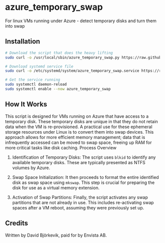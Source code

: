 # azure_temporary_swap
For linux VMs running under Azure - detect temporary disks and turn them into
swap

## Installation

```sh
# Download the script that does the heavy lifting
sudo curl -o /usr/local/sbin/azure_temporary_swap.py https://raw.githubusercontent.com/bjorkegeek/azure_temporary_swap/main/azure_temporary_swap.py

# Download systemd service file
sudo curl -o /etc/systemd/system/azure_temporary_swap.service https://raw.githubusercontent.com/bjorkegeek/azure_temporary_swap/main/azure_temporary_swap.service

# Get the service running
sudo systemctl daemon-reload
sudo systemctl enable --now azure_temporary_swap
```

## How It Works

This script is designed for VMs running on Azure that have access to a temporary disk. These temporary disks are unique in that they do not retain data when the VM is re-provisioned. A practical use for these ephemeral storage resources under Linux is to convert them into swap devices. This approach allows for more efficient memory management; data that is infrequently accessed can be moved to swap space, freeing up RAM for more critical tasks like disk caching.
Process Overview

1. Identification of Temporary Disks: The script uses `blkid` to identify any 
available temporary disks. These are typically presented as NTFS volumes by 
Azure.

2. Swap Space Initialization: It then proceeds to format the entire identified 
disk as swap space using `mkswap`. This step is crucial for preparing the disk 
for use as a virtual memory extension.

3. Activation of Swap Partitions: Finally, the script activates any swap
partitions that are not already in use. This includes re-activating swap spaces
after a VM reboot, assuming they were previously set up.

## Credits

Written by David Björkevik, paid for by Envista AB.
